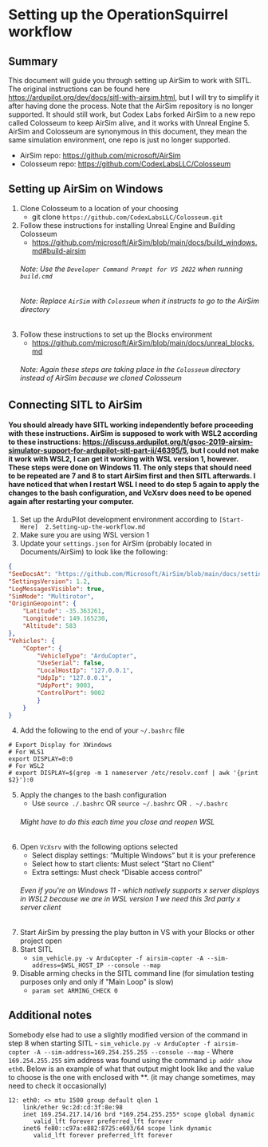 # Setting up the OperationSquirrel workflow

## Summary
This document will guide you through setting up AirSim to work with SITL.  The original instructions can be found here https://ardupilot.org/dev/docs/sitl-with-airsim.html, but I will try to simplify it after having done the process.  Note that the AirSim repository is no longer supported.  It should still work, but Codex Labs forked AirSim to a new repo called Colosseum to keep AirSim alive, and it works with Unreal Engine 5.  AirSim and Colosseum are synonymous in this document, they mean the same simulation environment, one repo is just no longer supported.

- AirSim repo: https://github.com/microsoft/AirSim
- Colosseum repo: https://github.com/CodexLabsLLC/Colosseum

## Setting up AirSim on Windows
1. Clone Colosseum to a location of your choosing
    - git clone `https://github.com/CodexLabsLLC/Colosseum.git`
2. Follow these instructions for installing Unreal Engine and Building Colosseum
    - https://github.com/microsoft/AirSim/blob/main/docs/build_windows.md#build-airsim
    ###### Note: Use the `Developer Command Prompt for VS 2022` when running `build.cmd`
    ###### Note: Replace `AirSim` with `Colosseum` when it instructs to go to the AirSim directory
3. Follow these instructions to set up the Blocks environment
    - https://github.com/microsoft/AirSim/blob/main/docs/unreal_blocks.md
    ###### Note: Again these steps are taking place in the `Colosseum` directory instead of AirSim because we cloned Colosseum

## Connecting SITL to AirSim
#### You should already have SITL working independently before proceeding with these instructions.  AirSim is supposed to work with WSL2 according to these instructions: https://discuss.ardupilot.org/t/gsoc-2019-airsim-simulator-support-for-ardupilot-sitl-part-ii/46395/5, but I could not make it work with WSL2, I can get it working with WSL version 1, however.  These steps were done on Windows 11.  The only steps that should need to be repeated are 7 and 8 to start AirSim first and then SITL afterwards.  I have noticed that when I restart WSL I need to do step 5 again to apply the changes to the bash configuration, and VcXsrv does need to be opened again after restarting your computer.

1. Set up the ArduPilot development environment according to `[Start-Here] 
2.Setting-up-the-workflow.md`
2. Make sure you are using WSL version 1
3. Update your `settings.json` for AirSim (probably located in Documents/AirSim) to look like the following:
```json
{
"SeeDocsAt": "https://github.com/Microsoft/AirSim/blob/main/docs/settings.md",
"SettingsVersion": 1.2,
"LogMessagesVisible": true,
"SimMode": "Multirotor",
"OriginGeopoint": {
    "Latitude": -35.363261,
    "Longitude": 149.165230,
    "Altitude": 583
},
"Vehicles": {
    "Copter": {
        "VehicleType": "ArduCopter",
        "UseSerial": false,
        "LocalHostIp": "127.0.0.1",
        "UdpIp": "127.0.0.1",
        "UdpPort": 9003,
        "ControlPort": 9002
        }
    }
}
```
4. Add the following to the end of your `~/.bashrc` file
```
# Export Display for XWindows
# For WLS1
export DISPLAY=0:0
# For WSL2
# export DISPLAY=$(grep -m 1 nameserver /etc/resolv.conf | awk '{print $2}'):0
```
5. Apply the changes to the bash configuration
    - Use `source ./.bashrc` OR `source ~/.bashrc` OR `. ~/.bashrc`
    ###### Might have to do this each time you close and reopen WSL
6. Open `VcXsrv` with the following options selected
    - Select display settings: “Multiple Windows” but it is your preference
    - Select how to start clients: Must select “Start no Client”
    - Extra settings: Must check “Disable access control”
    ###### Even if you're on Windows 11 - which natively supports x server displays in WSL2 because we are in WSL version 1 we need this 3rd party x server client
7. Start AirSim by pressing the play button in VS with your Blocks or other project open
8. Start SITL
    - `sim_vehicle.py -v ArduCopter -f airsim-copter -A --sim-address=$WSL_HOST_IP --console --map`
9. Disable arming checks in the SITL command line (for simulation testing purposes only and only if "Main Loop" is slow)
    - `param set ARMING_CHECK 0`

## Additional notes
Somebody else had to use a slightly modified version of the command in step 8 when starting SITL
    - `sim_vehicle.py -v ArduCopter -f airsim-copter -A --sim-address=169.254.255.255 --console --map`
    - Where `169.254.255.255` sim address was found using the command `ip addr show eth0`.  Below is an example of what that output might look like and the value to choose is the one with enclosed with **.  (it may change sometimes, may need to check it occasionally)
```
12: eth0: <> mtu 1500 group default qlen 1
    link/ether 9c:2d:cd:3f:8e:98
    inet 169.254.217.14/16 brd *169.254.255.255* scope global dynamic
       valid_lft forever preferred_lft forever
    inet6 fe80::c97a:e882:8725:e603/64 scope link dynamic
       valid_lft forever preferred_lft forever
```